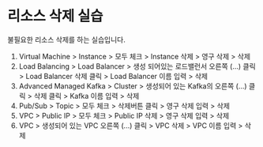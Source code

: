 # 리소스 삭제 실습

불필요한 리소스 삭제를 하는 실습입니다.

1. Virtual Machine > Instance > 모두 체크 > Instance 삭제 > 영구 삭제 > 삭제
2. Load Balancing > Load Balancer > 생성 되어있는 로드밸런서 오른쪽 (...) 클릭 > Load Balancer 삭제 클릭 > Load Balancer 이름 입력 > 삭제
3. Advanced Managed Kafka > Cluster > 생성되어 있는 Kafka의 오른쪽 (...) 클릭 > 삭제 클릭 > Kafka 이름 입력 > 삭제
4. Pub/Sub > Topic > 모두 체크 > 삭제버튼 클릭 > 영구 삭제 입력 > 삭제
5. VPC > Public IP > 모두 체크 > Public IP 삭제 > 영구 삭제 입력 > 삭제
6. VPC > 생성되어 있는 VPC 오른쪽 (...) 클릭 > VPC 삭제 > VPC 이름 입력 > 삭제
